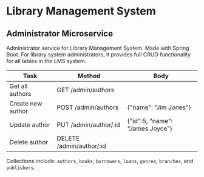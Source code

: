 # Library Management System
## Administrator Microservice

Administrator service for Library Management System. Made with Spring Boot. For library system administrators, it provides full CRUD functionality for all tables in the LMS system.

|Task|Method|Body|
|---|---|---|
|Get all authors|GET /admin/authors||
|Create new author|POST /admin/authors|{"name": "Jim Jones"}|
|Update author|PUT /admin/author/:id|{"id":5, "name": "James Joyce"}|
|Delete author|DELETE /admin/author/:id||

Collections include: `authors`, `books`, `borrowers`, `loans`, `genres`, `branches`, and `publishers`.

